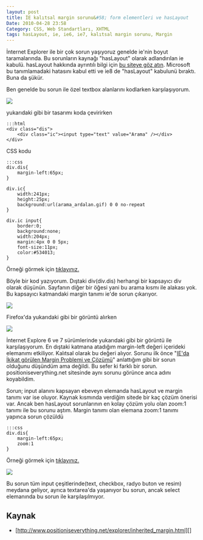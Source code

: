 ```yaml
---
layout: post
title: İE kalıtsal margin sorunu&#58; form elementleri ve hasLayout
Date: 2010-04-28 23:58
Category: CSS, Web Standartları, XHTML
tags: hasLayout, ie, ie6, ie7, kalıtsal margin sorunu, Margin
---
```


İnternet Explorer ile bir çok sorun yaşıyoruz genelde ie'nin boyut
taramalarında. Bu sorunların kaynağı "hasLayout" olarak adlandırılan ie
kabulü. hasLayout hakkında ayrıntılı bilgi için [bu siteye göz atın][].
Microsoft bu tanımlamadaki hatasını kabul etti ve ie8 de "hasLayout"
kabulunü bıraktı. Buna da şükür.

Ben genelde bu sorun ile özel textbox alanlarını kodlarken
karşılaşıyorum.

![][100]

yukarıdaki gibi bir tasarımı koda çevirirken

	:::html
	<div class="dis">
	    <div class="ic"><input type="text" value="Arama" /></div>
	</div>


CSS kodu

	:::css
	div.dis{
		margin-left:65px;
	}

	div.ic{
	    width:241px;
	    height:25px;
	    background:url(arama_ardalan.gif) 0 0 no-repeat
	}

	div.ic input{
	    border:0;
	    background:none;
	    width:204px;
	    margin:4px 0 0 5px;
	    font-size:11px;
	    color:#534013;
	}

Örneği görmek için [tıklayınız.][]

Böyle bir kod yazıyorum. Dıştaki div(div.dis) herhangi bir kapsayıcı div
olarak düşünün. Sayfanın diğer bir öğesi yani bu arama kısmı ile alakası
yok. Bu kapsayıcı katmandaki margin tanımı ie'de sorun çıkarıyor.

![][1]

Firefox'da yukarıdaki gibi bir görüntü alırken

![][2]

İnternet Explore 6 ve 7 sürümlerinde yukarıdaki gibi bir görüntü ile
karşılaşıyorum. En dıştaki katmana atadığım margin-left değeri içerideki
elemanımı etkiliyor. Kalıtsal olarak bu değeri alıyor. Sorunu ilk önce
"[IE'da İkikat görülen Margin Problemi ve Çözümü][]" anlattığım gibi bir
sorun olduğunu düşündüm ama değildi. Bu sefer ki farklı bir sorun.
positioniseverything.net sitesinde aynı sorunu görünce anca adını
koyabildim.

Sorun; input alanını kapsayan ebeveyn elemanda hasLayout ve margin
tanımı var ise oluyor. Kaynak kısmında verdiğim sitede bir kaç çözüm
önerisi var. Ancak ben hasLayout sorunlarının en kolay çözüm yolu olan
zoom:1 tanımı ile bu sorunu aştım. Margin tanımı olan elemana zoom:1
tanımı yapınca sorun çözüldü

	:::css
	div.dis{
		margin-left:65px;
		zoom:1
	}


Örneği görmek için [tıklayınız.][3]

![][4]

Bu sorun tüm input çeşitlerinde(text, checkbox, radyo buton ve resim)
meydana geliyor, ayrıca textarea'da yaşanıyor bu sorun, ancak select
elemanında bu sorun ile karşılaşılmıyor.

## Kaynak

-   [http://www.positioniseverything.net/explorer/inherited_margin.html][]

  [bu siteye göz atın]: http://www.satzansatz.de/cssd/onhavinglayout.html
  [100]: /images/arama_ardalan1.gif
  [tıklayınız.]: /dokumanlar/margin_inherit_form/inherit_margin_form_orn.html
  [1]: /images/margin_inherit_ff.gif
  [2]: /images/margin_inherit_ie.gif
  [IE'da İkikat görülen Margin Problemi ve Çözümü]: http://www.fatihhayrioglu.com/ieda-ikikat-gorulen-margin-problemi-ve-cozumu/
  [3]: /dokumanlar/margin_inherit_form/inherit_margin_form_ornc.html
  [4]: /images/margin_inherit_ie_c.gif
  [http://www.positioniseverything.net/explorer/inherited_margin.html]: http://www.positioniseverything.net/explorer/inherited_margin.html
